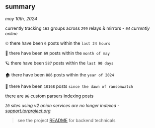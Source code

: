 
## summary
_may 10th, 2024_

currently tracking `163` groups across `299` relays & mirrors - _`64` currently online_

⏲ there have been `6` posts within the `last 24 hours`

🦈 there have been `69` posts within the `month of may`

🪐 there have been `587` posts within the `last 90 days`

🏚 there have been `886` posts within the `year of 2024`

🦕 there have been `10168` posts `since the dawn of ransomwatch`

there are `96` custom parsers indexing posts

_`20` sites using v2 onion services are no longer indexed - [support.torproject.org](https://support.torproject.org/onionservices/v2-deprecation/)_

> see the project [README](https://github.com/joshhighet/ransomwatch#ransomwatch--) for backend technicals
